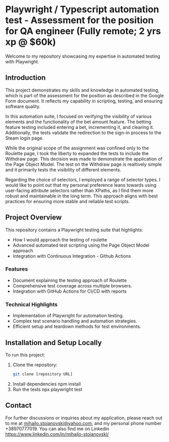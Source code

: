 # Playwright / Typescript automation test - Assessment for the position for QA engineer (Fully remote; 2 yrs xp @ $60k)

Welcome to my repository showcasing my expertise in automated testing with Playwright.


## Introduction

This project demonstrates my skills and knowledge in automated testing, which is part of the assessment for the position as described in the Google Form document. It reflects my capability in scripting, testing, and ensuring software quality.

In this automation suite, I focused on verifying the visibility of various elements and the functionality of the bet amount feature.
The betting feature testing included entering a bet, incrementing it, and clearing it. 
Additionally, the tests validate the redirection to the sign-in process to the Steam login page.

While the original scope of the assignment was confined only to the Roulette page, I took the liberty to expanded the tests to include the Withdraw page. 
This decision was made to demonstrate the application of the Page Object Model. The test on the Withdraw page is realtively simple and it primarily tests the visibility of different elements.

Regarding the choice of selectors, I employed a range of selector types. 
I would like to point out that my personal preference leans towards using user-facing attribute selectors rather than XPaths, as I find them more robust and maintainable in the long term.
This approach aligns with best practices for ensuring more stable and reliable test scripts.

## Project Overview

This repository contains a Playwright testing suite that highlights:

- How I would approach the testing of roulette
- Advanced automated test scripting using the Page Object Model approach
- Integration with Continuous Integration - Github Actions

### Features

- Document explaining the testing approach of Roulette
- Comprehensive test coverage across multiple browsers.
- Integration with GitHub Actions for CI/CD with reports

### Technical Highlights

- Implementation of Playwright for automation testing.
- Complex test scenario handling and automation strategies.
- Efficient setup and teardown methods for test environments.

## Installation and Setup Locally

To run this project:

1. Clone the repository:
   ```bash
   git clone [repository URL]
2. Install dependencies
   npm install
3. Run the tests
   npx playwright test

## Contact
For further discussions or inquiries about my application, please reach out to me at mihajlo.stojanovski@yahoo.com, and my personal phone number +38970777019.
You can also find me on Linkedin https://www.linkedin.com/in/mihajlo-stojanovski/


